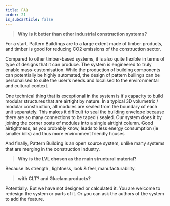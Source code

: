 ```yaml
---
title: FAQ
order: 21
is_subcarticle: false
---
```

> **Why is it better than other industrial construction systems?**

For a start, Pattern Buildings are to a large extent made of timber products, and timber is good for reducing CO2 emissions of the construction sector. 

Compared to other timber-based systems, it is also quite flexible in terms of type of designs that it can produce. The system is engineered to truly enable mass-customisation. While the production of building components can potentially be highly automated, the design of pattern builings can be personalised to suite the user's needs and localised to the environmental and cultural context. 

One technical thing that is exceptional in the system is it's capacity to build modular structures that are airtight by nature. In a typical 3D volumetric / modular construction, all modules are sealed from the boundary of each unit separately. This makes it difficult to seal the building envelope because there are so many connections to be taped / sealed. Our system does it by joining the corner posts of modules into a single airtight column. Good airtightness, as you probably know, leads to less energy consumption (ie smaller bills) and thus more environment friendly houses

And finally, Pattern Building is an open source system, unlike many systems that are merging in the construction industry. 

> **Why is the LVL chosen as the main structural material?**

Because its strength , lightness, look & feel, manufacturability. 

>  **with CLT? and Gluelam products?**

Potentially. But we have not designed or calculated it. You are welcome to redesign the system or parts of it. Or you can ask the authors of the system to add the feature.